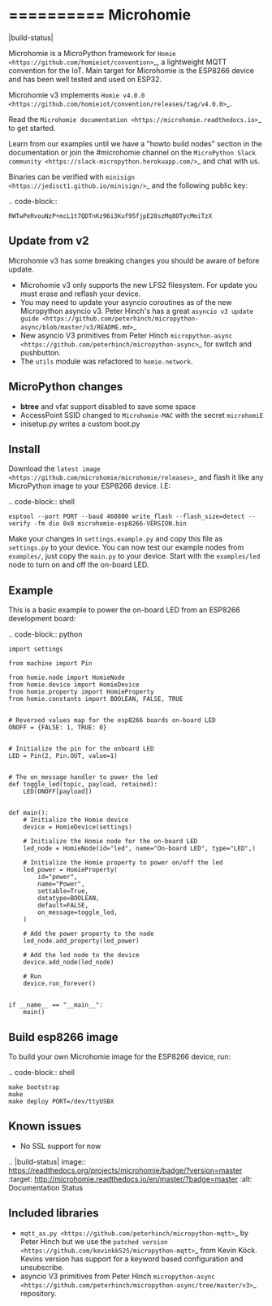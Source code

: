 ==========
Microhomie
==========

|build-status|

Microhomie is a MicroPython framework for `Homie <https://github.com/homieiot/convention>`_, a lightweight MQTT convention for the IoT. Main target for Microhomie is the ESP8266 device and has been well tested and used on ESP32.

Microhomie v3 implements `Homie v4.0.0 <https://github.com/homieiot/convention/releases/tag/v4.0.0>`_.

Read the `Microhomie documentation <https://microhomie.readthedocs.io>`_ to get started.

Learn from our examples until we have a "howto build nodes" section in the documentation or join the #microhomie channel on the `MicroPython Slack community <https://slack-micropython.herokuapp.com/>`_ and chat with us.

Binaries can be verified with `minisign <https://jedisct1.github.io/minisign/>`_ and the following public key:

.. code-block::

    RWTwPeRvouNzP+mcL1t7QDTnKz96i3Kuf95fjpE28szMq8OTycMmiTzX


Update from v2
--------------

Microhomie v3 has some breaking changes you should be aware of before update.

* Microhomie v3 only supports the new LFS2 filesystem. For update you must erase and reflash your device.
* You may need to update your asyncio coroutines as of the new Micropython asyncio v3. Peter Hinch's has a great `asyncio v3 update guide <https://github.com/peterhinch/micropython-async/blob/master/v3/README.md>`_
* New asyncio V3 primitives from Peter Hinch `micropython-async <https://github.com/peterhinch/micropython-async>`_ for switch and pushbutton.
* The ``utils`` module was refactored to ``homie.network``.


MicroPython changes
-------------------

* **btree** and vfat support disabled to save some space
* AccessPoint SSID changed to `Microhomie-MAC` with the secret `microhomiE`
* inisetup.py writes a custom boot.py


Install
-------

Download the `latest image <https://github.com/microhomie/microhomie/releases>`_ and flash it like any MicroPython image to your ESP8266 device. I.E:

.. code-block:: shell

    esptool --port PORT --baud 460800 write_flash --flash_size=detect --verify -fm dio 0x0 microhomie-esp8266-VERSION.bin

Make your changes in ``settings.example.py`` and copy this file as ``settings.py`` to your device. You can now test our example nodes from ``examples/``, just copy the ``main.py`` to your device. Start with the ``examples/led`` node to turn on and off the on-board LED.


Example
-------

This is a basic example to power the on-board LED from an ESP8266 development board:

.. code-block:: python

    import settings

    from machine import Pin

    from homie.node import HomieNode
    from homie.device import HomieDevice
    from homie.property import HomieProperty
    from homie.constants import BOOLEAN, FALSE, TRUE


    # Reversed values map for the esp8266 boards on-board LED
    ONOFF = {FALSE: 1, TRUE: 0}


    # Initialize the pin for the onboard LED
    LED = Pin(2, Pin.OUT, value=1)


    # The on_message handler to power the led
    def toggle_led(topic, payload, retained):
        LED(ONOFF[payload])


    def main():
        # Initialize the Homie device
        device = HomieDevice(settings)

        # Initialize the Homie node for the on-board LED
        led_node = HomieNode(id="led", name="On-board LED", type="LED",)

        # Initialize the Homie property to power on/off the led
        led_power = HomieProperty(
            id="power",
            name="Power",
            settable=True,
            datatype=BOOLEAN,
            default=FALSE,
            on_message=toggle_led,
        )

        # Add the power property to the node
        led_node.add_property(led_power)

        # Add the led node to the device
        device.add_node(led_node)

        # Run
        device.run_forever()


    if __name__ == "__main__":
        main()



Build esp8266 image
-------------------

To build your own Microhomie image for the ESP8266 device, run:


.. code-block:: shell

    make bootstrap
    make
    make deploy PORT=/dev/ttyUSBX


Known issues
------------

* No SSL support for now


.. |build-status| image:: https://readthedocs.org/projects/microhomie/badge/?version=master
    :target: http://microhomie.readthedocs.io/en/master/?badge=master
    :alt: Documentation Status


Included libraries
------------------

* `mqtt_as.py <https://github.com/peterhinch/micropython-mqtt>`_ by Peter Hinch but we use the `patched version <https://github.com/kevinkk525/micropython-mqtt>`_ from Kevin Köck. Kevins version has support for a keyword based configuration and unsubscribe.
* asyncio V3 primitives from Peter Hinch `micropython-async <https://github.com/peterhinch/micropython-async/tree/master/v3>`_ repository.
